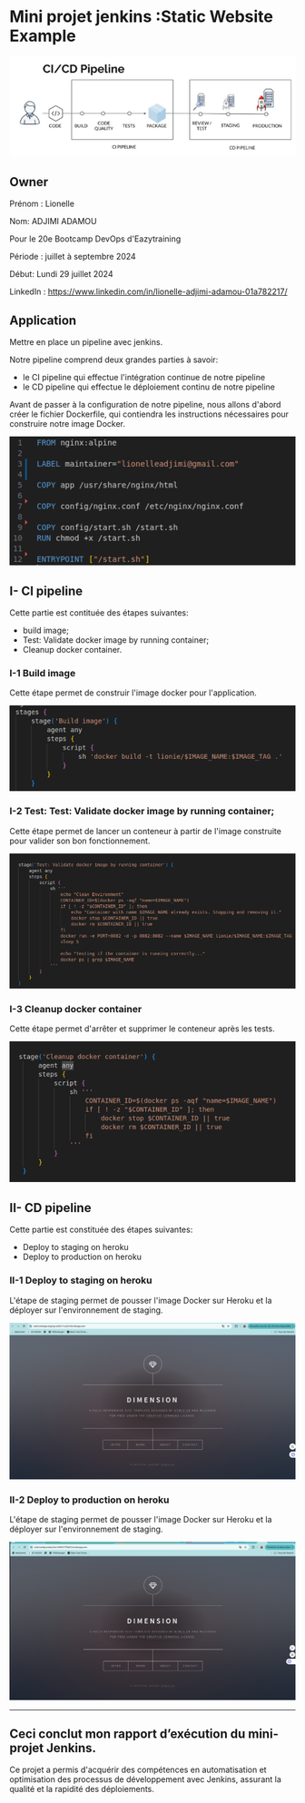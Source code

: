 # Mini projet jenkins :Static Website Example

![image-1](app/resultats/image-0.png)


## Owner

Prénom : Lionelle

Nom: ADJIMI ADAMOU

Pour le 20e Bootcamp DevOps d'Eazytraining

Période : juillet à septembre 2024

Début: Lundi 29 juillet 2024

LinkedIn : https://www.linkedin.com/in/lionelle-adjimi-adamou-01a782217/


## Application 

Mettre en place un pipeline avec jenkins.

Notre pipeline comprend deux grandes parties à savoir:
- le CI pipeline qui effectue l'intégration continue de notre pipeline
- le CD pipeline qui effectue le déploiement continu de notre pipeline

Avant de passer à la configuration de notre pipeline, nous allons d'abord créer le fichier Dockerfile, qui contiendra les instructions nécessaires pour construire notre image Docker.

![alt text](app/resultats/image.png)


## I- CI pipeline
Cette partie est contituée des étapes suivantes:

- build image;
- Test: Validate docker image by running container;
- Cleanup docker container.

### I-1 Build image
Cette étape permet de construir l'image docker pour l'application.

![alt text](app/resultats/image-1.png)

### I-2 Test: Test: Validate docker image by running container;
Cette étape  permet de lancer un conteneur à partir de l'image construite pour valider son bon fonctionnement.

![alt text](app/resultats/image-2.png)

### I-3 Cleanup docker container
Cette étape permet d'arrêter et supprimer le conteneur après les tests.

![alt text](app/resultats/image-3.png)


## II- CD pipeline
Cette partie est constituée des étapes suivantes:

- Deploy to staging on heroku 
- Deploy to production on heroku

### II-1 Deploy to staging on heroku 
L'étape de staging permet de pousser l'image Docker sur Heroku et la déployer sur l'environnement de staging.

  ![alt text](app/resultats/image-4.png)


 ### II-2 Deploy to production on heroku
 L'étape de staging permet de pousser l'image Docker sur Heroku et la déployer sur l'environnement de staging.

![alt text](app/resultats/image-6.png)

  ------------

  ## Ceci conclut mon rapport d’exécution du mini-projet Jenkins. 

Ce projet a permis d'acquérir des compétences en automatisation et optimisation des processus de développement avec Jenkins, assurant la qualité et la rapidité des déploiements.


